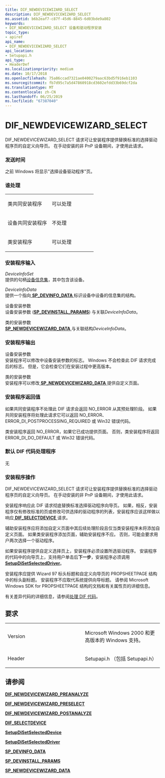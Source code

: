 ```yaml
---
title: DIF_NEWDEVICEWIZARD_SELECT
description: DIF_NEWDEVICEWIZARD_SELECT
ms.assetid: b6b2eaf7-c87f-45d6-8845-6d03bde9a802
keywords:
- DIF_NEWDEVICEWIZARD_SELECT 设备和驱动程序安装
topic_type:
- apiref
api_name:
- DIF_NEWDEVICEWIZARD_SELECT
api_location:
- Setupapi.h
api_type:
- HeaderDef
ms.localizationpriority: medium
ms.date: 10/17/2018
ms.openlocfilehash: 75a86ccad7321ae0400279aac63bd5f916eb1103
ms.sourcegitcommit: fb7d95c7a5d47860918cd3602efdd33b69dcf2da
ms.translationtype: MT
ms.contentlocale: zh-CN
ms.lasthandoff: 06/25/2019
ms.locfileid: "67387040"
---
```

# <a name="difnewdevicewizardselect"></a>DIF_NEWDEVICEWIZARD_SELECT


DIF_NEWDEVICEWIZARD_SELECT 请求可让安装程序提供替换标准的选择驱动程序页的自定义向导页。 在手动安装的非 PnP 设备期间，才使用此请求。

### <a name="when-sent"></a>发送时间

之前 Windows 将显示"选择设备驱动程序"页。

### <a name="who-handles"></a>谁处理

<table>
<colgroup>
<col width="50%" />
<col width="50%" />
</colgroup>
<tbody>
<tr class="odd">
<td align="left"><p>类共同安装程序</p></td>
<td align="left"><p>可以处理</p></td>
</tr>
<tr class="even">
<td align="left"><p>设备共同安装程序</p></td>
<td align="left"><p>不处理</p></td>
</tr>
<tr class="odd">
<td align="left"><p>类安装程序</p></td>
<td align="left"><p>可以处理</p></td>
</tr>
</tbody>
</table>

 

### <a name="installer-input"></a>安装程序输入

<a href="" id="deviceinfoset"></a>*DeviceInfoSet*  
提供的句柄[设备信息集](https://docs.microsoft.com/windows-hardware/drivers/install/device-information-sets)，其中包含该设备。

<a href="" id="deviceinfodata"></a>*DeviceInfoData*  
提供一个指向[ **SP_DEVINFO_DATA** ](https://docs.microsoft.com/windows/desktop/api/setupapi/ns-setupapi-_sp_devinfo_data)标识设备中设备的信息集的结构。

<a href="" id="device-installation-parameters-"></a>设备安装参数   
设备安装参数 ([**SP_DEVINSTALL_PARAMS**](https://docs.microsoft.com/windows/desktop/api/setupapi/ns-setupapi-_sp_devinstall_params_a)) 与关联*DeviceInfoData*。

<a href="" id="class-installation-parameters"></a>类的安装参数  
[ **SP_NEWDEVICEWIZARD_DATA** ](https://docs.microsoft.com/windows/desktop/api/setupapi/ns-setupapi-_sp_newdevicewizard_data)与关联结构*DeviceInfoData*。

### <a name="installer-output"></a>安装程序输出

<a href="" id="device-installation-parameters"></a>设备安装参数  
安装程序可以修改中设备安装参数的标志。 Windows 不会检查此 DIF 请求完成后的标志。 但是，它会检查它们在安装过程中更高版本。

<a href="" id="class-installation-parameters"></a>类的安装参数  
安装程序可以修改[ **SP_NEWDEVICEWIZARD_DATA** ](https://docs.microsoft.com/windows/desktop/api/setupapi/ns-setupapi-_sp_newdevicewizard_data)提供自定义页面。

### <a name="installer-return-value"></a>安装程序返回值

如果共同安装程序不处理此 DIF 请求会返回 NO_ERROR 从其预处理阶段。 如果共同安装程序将处理此请求它可以返回 NO_ERROR、 ERROR_DI_POSTPROCESSING_REQUIRED 或 Win32 错误代码。

类安装程序返回 NO_ERROR，如果它已成功提供页面。 否则，类安装程序将返回 ERROR_DI_DO_DEFAULT 或 Win32 错误代码。

### <a name="default-dif-code-handler"></a>默认 DIF 代码处理程序

无

### <a name="installer-operation"></a>安装程序操作

DIF_NEWDEVICEWIZARD_SELECT 请求可让安装程序提供替换标准的选择驱动程序页的自定义向导页。 在手动安装的非 PnP 设备期间，才使用此请求。

安装程序响应此 DIF 请求彻底替换标准选择驱动程序向导页。 如果，相反，安装程序仅有修改标准的页或修改可供选择的驱动程序的列表，安装程序应该这样做以响应[ **DIF_SELECTDEVICE** ](dif-selectdevice.md)请求。

辅助安装程序应将添加自定义页面中其后续处理阶段且仅当类安装程序未将添加自定义页面。 如果类安装程序添加页面，辅助安装程序不应。 否则，可能会要求用户两次选择一个驱动程序。

如果安装程序提供自定义选择页上，安装程序必须设置所选驱动程序。 安装程序的代码中的向导页上，支持用户单击后**下一步**，安装程序必须调用[ **SetupDiSetSelectedDriver**](https://docs.microsoft.com/windows/desktop/api/setupapi/nf-setupapi-setupdisetselecteddrivera)。

安装程序应提供 Wizard 97 标头标题和自定义向导页的 PROPSHEETPAGE 结构中的标头副标题。 安装程序不应取代系统提供向导标题。 请参阅 Microsoft Windows SDK for PROPSHEETPAGE 结构的文档和有关属性页的详细信息。

有关差异代码的详细信息，请参阅[处理 DIF 代码](https://docs.microsoft.com/windows-hardware/drivers/install/handling-dif-codes)。

<a name="requirements"></a>要求
------------

<table>
<colgroup>
<col width="50%" />
<col width="50%" />
</colgroup>
<tbody>
<tr class="odd">
<td align="left"><p>Version</p></td>
<td align="left"><p>Microsoft Windows 2000 和更高版本的 Windows 支持。</p></td>
</tr>
<tr class="even">
<td align="left"><p>Header</p></td>
<td align="left">Setupapi.h （包括 Setupapi.h）</td>
</tr>
</tbody>
</table>

## <a name="see-also"></a>请参阅


[**DIF_NEWDEVICEWIZARD_PREANALYZE**](dif-newdevicewizard-preanalyze.md)

[**DIF_NEWDEVICEWIZARD_PRESELECT**](dif-newdevicewizard-preselect.md)

[**DIF_NEWDEVICEWIZARD_POSTANALYZE**](dif-newdevicewizard-postanalyze.md)

[**DIF_SELECTDEVICE**](dif-selectdevice.md)

[**SetupDiSetSelectedDevice**](https://docs.microsoft.com/windows/desktop/api/setupapi/nf-setupapi-setupdisetselecteddevice)

[**SetupDiSetSelectedDriver**](https://docs.microsoft.com/windows/desktop/api/setupapi/nf-setupapi-setupdisetselecteddrivera)

[**SP_DEVINFO_DATA**](https://docs.microsoft.com/windows/desktop/api/setupapi/ns-setupapi-_sp_devinfo_data)

[**SP_DEVINSTALL_PARAMS**](https://docs.microsoft.com/windows/desktop/api/setupapi/ns-setupapi-_sp_devinstall_params_a)

[**SP_NEWDEVICEWIZARD_DATA**](https://docs.microsoft.com/windows/desktop/api/setupapi/ns-setupapi-_sp_newdevicewizard_data)

 

 






